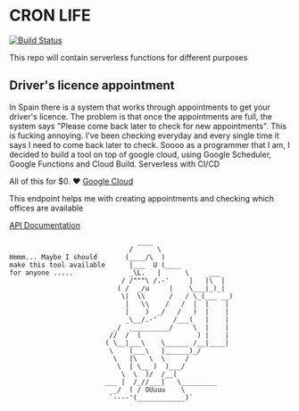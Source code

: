 # CRON LIFE

[![Build Status](https://travis-ci.org/ajorquera/cronLife.svg?branch=master)](https://travis-ci.org/ajorquera/cronLife)

This repo will contain serverless functions for different purposes

## Driver's licence appointment
In Spain there is a system that works through appointments to get your driver's licence. The problem is that once the appointments are full, the system says "Please come back later to check for new appointments". This is fucking annoying. I've been checking everyday and every single time it says I need to come back later to check. Soooo as a programmer that I am, I decided to build a tool on top of google cloud, using Google Scheduler, Google Functions and Cloud Build. Serverless with CI/CD

All of this for $0. :hearts: [Google Cloud](https://cloud.google.com/)

This endpoint helps me with creating appointments and checking which offices are available

[API Documentation](/docs/offices.md)

```
                                ____
                              /      \
Hmmm... Maybe I should       (____/\  )
make this tool available      |___  U (____
for anyone .....              _\L.   |      \     ___
                            / /"""\ /.-'     |   |\  |
                           ( /  _/u     |    \___|_)_|
                            \|  \\      /   / \_(___ __)
                             |   \\    /   /  |  |    |
                             |    )  _/   /   )  |    |
                             _\__/.-'    /___(   |    |
                          _/  __________/     \  |    |
                         //  /  (              ) |    |
                        ( \__|___\    \______ /__|____|
                         \    (___\   |______)_/
                          \   |\   \  \     /
                           \  | \__ )  )___/
                            \  \  )/  /__(
                        ___ |  /_//___|   \_________
                          _/  ( / OUuuu    \
                         `----'(____________)`
```